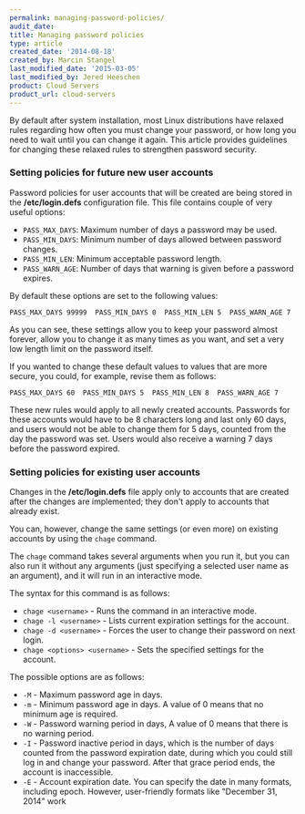 ```yaml
---
permalink: managing-password-policies/
audit_date:
title: Managing password policies
type: article
created_date: '2014-08-18'
created_by: Marcin Stangel
last_modified_date: '2015-03-05'
last_modified_by: Jered Heeschen
product: Cloud Servers
product_url: cloud-servers
---
```


By default after system installation, most Linux distributions have
relaxed rules regarding how often you must change your password, or how
long you need to wait until you can change it again. This article
provides guidelines for changing these relaxed rules to strengthen
password security.

### Setting policies for future new user accounts

Password policies for user accounts that will be created are being
stored in the **/etc/login.defs** configuration file. This file contains
couple of very useful options:

-   `PASS_MAX_DAYS`: Maximum number of days a password may be used.
-   `PASS_MIN_DAYS`: Minimum number of days allowed between
    password changes.
-   `PASS_MIN_LEN`: Minimum acceptable password length.
-   `PASS_WARN_AGE`: Number of days that warning is given before a
    password expires.

By default these options are set to the following values:

    PASS_MAX_DAYS 99999  PASS_MIN_DAYS 0  PASS_MIN_LEN 5  PASS_WARN_AGE 7

As you can see, these settings allow you to keep your password almost
forever, allow you to change it as many times as you want, and set a
very low length limit on the password itself.

If you wanted to change these default values to values that are more
secure, you could, for example, revise them as follows:

    PASS_MAX_DAYS 60  PASS_MIN_DAYS 5  PASS_MIN_LEN 8  PASS_WARN_AGE 7

These new rules would apply to all newly created accounts. Passwords for
these accounts would have to be 8 characters long and last only 60 days,
and users would not be able to change them for 5 days, counted from the
day the password was set. Users would also receive a warning 7 days
before the password expired.

### Setting policies for existing user accounts

Changes in the **/etc/login.defs** file apply only to accounts that are
created after the changes are implemented; they don't apply to accounts
that already exist.

You can, however, change the same settings (or even more) on existing
accounts by using the `chage` command.

The `chage` command takes several arguments when you run it, but you can
also run it without any arguments (just specifying a selected user name
as an argument), and it will run in an interactive mode.

The syntax for this command is as follows:

-   `chage <username>` - Runs the command in an interactive mode.
-   `chage -l <username>` - Lists current expiration settings for
    the account.
-   `chage -d <username>` - Forces the user to change their password on
    next login.
-   `chage <options> <username>` - Sets the specified settings for
    the account.

The possible options are as follows:

-   `-M` - Maximum password age in days.
-   `-m` - Minimum password age in days. A value of 0 means that no
    minimum age is required.
-   `-W` - Password warning period in days, A value of 0 means that
    there is no warning period.
-   `-I` - Password inactive period in days, which is the number of days
    counted from the password expiration date, during which you could
    still log in and change your password. After that grace period ends,
    the account is inaccessible.
-   `-E` - Account expiration date. You can specify the date in many
    formats, including epoch. However, user-friendly formats like
    "December 31, 2014" work
